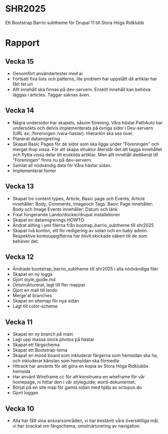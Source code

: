 # SHR2025
Ett Bootstrap Barrio subtheme för Drupal 11 till Stora Höga Ridklubb

# Rapport











## Vecka 15
- Genomfört användartester med ai.
- Fortsatt fixa lists och patterns, lite problem har uppstått då artiklar har fått fel url
- Allt innehåll ska finnas på dev-servern. Enskilt innehåll kan behöva läggas i articles. Taggar saknas även.

## Vecka 14
- Några undersidor har skapats, såsom förening, Våra hästar.PathAuto har undersökts och delvis implementerats på övriga sidor i Dev-servern (URL ex: /foreningen  /vara-hastar). Hierarkin ska ses över.
- Planerat datamigrering
- Skapat Basic Pages för de sidor som ska ligga under "Föreningen" och mergat ihop vissa. För att skapa struktur återstår det att tagga innehållet och flytta vissa delar till enskilda artiklar. Men allt innehåll dedikerat till "Föreningen" finns nu på dev-servern.
- Samlat all nödvändig data för Våra hästar sidan.
- Implementerat fonter





## Vecka 13
- Skapat tre content types, Article, Basic page och Events, Article innehåller: Body, Comments, Imageoch Tags. Basic Page innehåller: Body och Image Events innehåller: Datum och länk
- Fixat fungerande Lando/docker/drupal installationer
- Skapat en datamigrerings HOWTO
- Ändrat allting i yml filerna från bootrap_barrio_subtheme till shr2025
- Skapat två konton, ett för redigering av sidan och en baby admin. Respektive kontouppgifterna har blivit skickade säkert till de som behöver det.





## Vecka 12
- Ändrade bootstrap_barrio_subtheme till shr2025 i alla nödvändiga filer
- Skapat en ny logga
- Gjort style_guide.md
- Omstrukturerat, lagt till fler mappar
- Gjort en mall till lando
- Merge'at branches
- Skapat en sitemap för nya sidan
- Lagt till color-scheme


## Vecka 11
- Skapat en ny branch på main
- Lagt upp massa stock photos på hästar
- Skapat ett färgschema
- Skapat ett Bootstrap-tema
- Skapat en mood board som inkluderar färgerna som hemsidan ska ha, och inkluderar känslan som hemsidan ska förmedla
- Httrack har använts för att göra en kopia av Stora Höga Ridklubbs hemsida
- Har använt Wireframe.cc för att konstruera en wireframe för vår homepage, ni hittar den i vår styleguide; word-dokumentet.
- Börjat på en site map för gamla sidan med hjälp av octopus.do
- Gjort loggan



## Vecka 10
- Alla har fått sina ansvarsområden, vi har bestämt våra översiktliga mål, vi har snackat om färgschema, omstrukturering av navigation.

